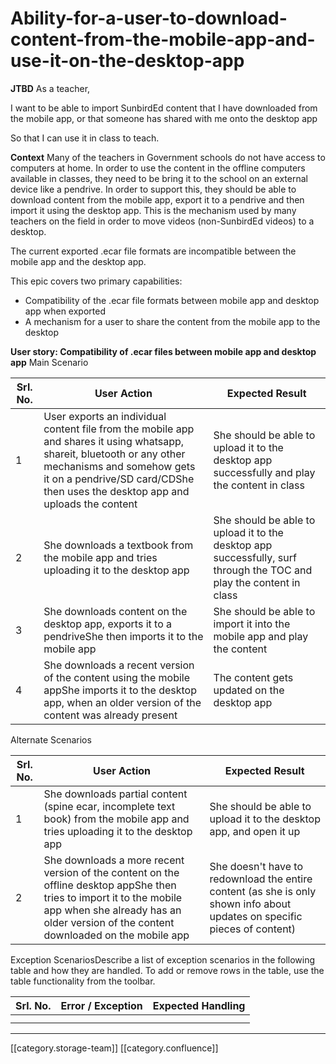 # Ability-for-a-user-to-download-content-from-the-mobile-app-and-use-it-on-the-desktop-app

**JTBD** As a teacher,

I want to be able to import SunbirdEd content that I have downloaded from the mobile app, or that someone has shared with me onto the desktop app

So that I can use it in class to teach.&#x20;

**Context** Many of the teachers in Government schools do not have access to computers at home. In order to use the content in the offline computers available in classes, they need to be bring it to the school on an external device like a pendrive. In order to support this, they should be able to download content from the mobile app, export it to a pendrive and then import it using the desktop app. This is the mechanism used by many teachers on the field in order to move videos (non-SunbirdEd videos) to a desktop.&#x20;

The current exported .ecar file formats are incompatible between the mobile app and the desktop app.

This epic covers two primary capabilities:

* Compatibility of the .ecar file formats between mobile app and desktop app when exported
* A mechanism for a user to share the content from the mobile app to the desktop

**User story: Compatibility of .ecar files between mobile app and desktop app** Main Scenario

| Srl. No. | User Action                                                                                                                                                                                                                            | Expected Result                                                                                                     |
| -------- | -------------------------------------------------------------------------------------------------------------------------------------------------------------------------------------------------------------------------------------- | ------------------------------------------------------------------------------------------------------------------- |
| 1        | User exports an individual content file from the mobile app and shares it using whatsapp, shareit, bluetooth or any other mechanisms and somehow gets it on a pendrive/SD card/CDShe then uses the desktop app and uploads the content | She should be able to upload it to the desktop app successfully and play the content in class                       |
| 2        | She downloads a textbook from the mobile app and tries uploading it to the desktop app                                                                                                                                                 | She should be able to upload it to the desktop app successfully, surf through the TOC and play the content in class |
| 3        | She downloads content on the desktop app, exports it to a pendriveShe then imports it to the mobile app                                                                                                                                | She should be able to import it into the mobile app and play the content                                            |
| 4        | She downloads a recent version of the content using the mobile appShe imports it to the desktop app, when an older version of the content was already present                                                                          | The content gets updated on the desktop app                                                                         |

Alternate Scenarios

| Srl. No. | User Action                                                                                                                                                                                                  | Expected Result                                                                                                           |
| -------- | ------------------------------------------------------------------------------------------------------------------------------------------------------------------------------------------------------------ | ------------------------------------------------------------------------------------------------------------------------- |
| 1        | She downloads partial content (spine ecar, incomplete text book) from the mobile app and tries uploading it to the desktop app                                                                               | She should be able to upload it to the desktop app, and open it up                                                        |
| 2        | She downloads a more recent version of the content on the offline desktop appShe then tries to import it to the mobile app when she already has an older version of the content downloaded on the mobile app | She doesn't have to redownload the entire content (as she is only shown info about updates on specific pieces of content) |

Exception ScenariosDescribe a list of exception scenarios in the following table and how they are handled. To add or remove rows in the table, use the table functionality from the toolbar. &#x20;

| Srl. No. | Error / Exception | Expected Handling |
| -------- | ----------------- | ----------------- |
|          |                   |                   |
|          |                   |                   |

***

\[\[category.storage-team]] \[\[category.confluence]]
